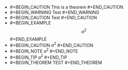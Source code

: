 - #+BEGIN_CAUTION
  This is a theorem 
  #+END_CAUTION
- #+BEGIN_WARNING
  Test
  #+END_WARNING
- #+BEGIN_CAUTION
  Test
  #+END_CAUTION
- #+BEGIN_EXAMPLE
  $$a^2$$
  #+END_EXAMPLE
- #+BEGIN_CAUTION
  $a^2$
  #+END_CAUTION
- #+BEGIN_NOTE
  $a^2$
  #+END_NOTE
- #+BEGIN_TIP
  $a^2$
  #+END_TIP
- #+BEGIN_THEOREM
  TEST
  #+END_THEOREM